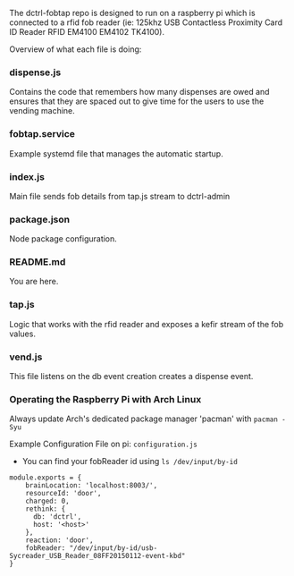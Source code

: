 The dctrl-fobtap repo is designed to run on a raspberry pi which is connected to a rfid fob reader
(ie: 125khz USB Contactless Proximity Card ID Reader RFID EM4100 EM4102 TK4100).

Overview of what each file is doing:

### dispense.js
Contains the code that remembers how many dispenses are owed and ensures that they are spaced out to give time for the users to use the vending machine.

### fobtap.service
Example systemd file that manages the automatic startup.

### index.js
Main file sends fob details from tap.js stream to dctrl-admin

### package.json
Node package configuration.

### README.md
You are here.

### tap.js
Logic that works with the rfid reader and exposes a kefir stream of the fob values.

### vend.js
This file listens on the db event creation creates a dispense event.

### Operating the Raspberry Pi with Arch Linux
Always update Arch's dedicated package manager 'pacman' with
`pacman -Syu`


Example Configuration File on pi: `configuration.js`
- You can find your fobReader id using `ls /dev/input/by-id`

```
module.exports = {
    brainLocation: 'localhost:8003/',
    resourceId: 'door',
    charged: 0,
    rethink: {
      db: 'dctrl',
      host: '<host>'
    },
    reaction: 'door',
    fobReader: "/dev/input/by-id/usb-Sycreader_USB_Reader_08FF20150112-event-kbd"
}
```
